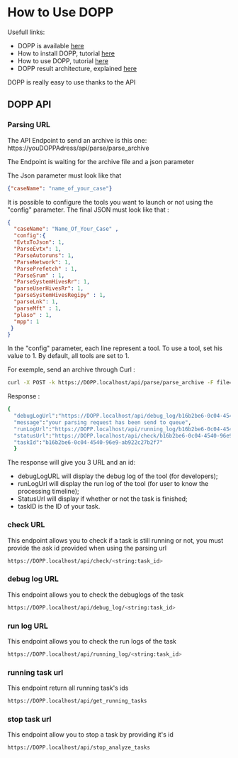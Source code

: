 # How to Use DOPP

Usefull links:
* DOPP is available [here](https://github.com/youhgo/DOPP)
* How to install DOPP, tutorial [here](https://youhgo.github.io/DOPP-how-to-install-EN/)
* How to use DOPP, tutorial [here](https://youhgo.github.io/DOPP-how-to-use-EN/)
* DOPP result architecture, explained [here](https://youhgo.github.io/DOPP-Results/)

DOPP is really easy to use thanks to the API

## DOPP API

### Parsing URL
The API Endpoint to send an archive is this one: https://youDOPPAdress/api/parse/parse_archive

The Endpoint is waiting for the archive file and a json parameter

The Json parameter must look like that
```json
{"caseName": "name_of_your_case"}
```

It is possible to configure the tools you want to launch or not using the "config" parameter.
The final JSON must look like that : 
```json
{
  "caseName": "Name_Of_Your_Case" ,
  "config":{
  "EvtxToJson": 1,
  "ParseEvtx": 1,
  "ParseAutoruns": 1,
  "ParseNetwork": 1,
  "ParsePrefetch" : 1,
  "ParseSrum" : 1,
  "ParseSystemHivesRr": 1,
  "parseUserHivesRr": 1,
  "parseSystemHivesRegipy" : 1,
  "parseLnk": 1,
  "parseMft" : 1,
  "plaso" : 1,
  "mpp": 1
 }
}
```

In the "config" parameter, each line represent a tool.
To use a tool, set his value to 1.
By default, all tools are set to 1.

For exemple, send an archive through Curl :
```bash
curl -X POST -k https://DOPP.localhost/api/parse/parse_archive -F file=@"/home/hro/Documents/cyber/working_zone/archive_orc/PC1.7z" -F json='{"caseName":"test"}'
```

Response :
```bash
{
  "debugLogUrl":"https://DOPP.localhost/api/debug_log/b16b2be6-0c04-4540-96e9-ab922c27b2f7",
  "message":"your parsing request has been send to queue",
  "runLogUrl":"https://DOPP.localhost/api/running_log/b16b2be6-0c04-4540-96e9-ab922c27b2f7",
  "statusUrl":"https://DOPP.localhost/api/check/b16b2be6-0c04-4540-96e9-ab922c27b2f7",
  "taskId":"b16b2be6-0c04-4540-96e9-ab922c27b2f7"
  }
```

The response will give you 3 URL and an id:
* debugLogURL will display the debug log of the tool (for developers);
* runLogUrl will display the run log of the tool (for user to know the processing timeline);
* StatusUrl will display if whether or not the task is finished;
* taskID is the ID of your task.

### check URL
This endpoint allows you to check if a task is still running or not, you must provide the ask id provided when using the parsing url
```bash 
https://DOPP.localhost/api/check/<string:task_id>
```

### debug log URL
This endpoint allows you to check the debuglogs of the task
```bash 
https://DOPP.localhost/api/debug_log/<string:task_id>
```

### run log URL
This endpoint allows you to check the run logs of the task
```bash 
https://DOPP.localhost/api/running_log/<string:task_id>
```

### running task url
This endpoint return all running task's ids 
```bash 
https://DOPP.localhost/api/get_running_tasks
```

### stop task url
This endpoint allow you to stop a task by providing it's id
```bash 
https://DOPP.localhost/api/stop_analyze_tasks
```






